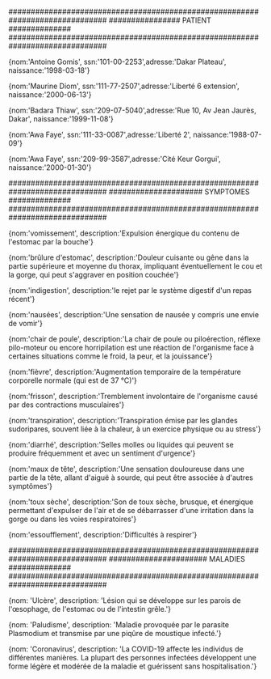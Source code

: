 ##############################################################################
################ 		PATIENT				##############
##############################################################################

{nom:'Antoine Gomis', ssn:'101-00-2253',adresse:'Dakar Plateau', naissance:'1998-03-18'}

{nom:'Maurine Diom', ssn:'111-77-2507',adresse:'Liberté 6 extension', naissance:'2000-06-13'}

{nom:'Badara Thiaw', ssn:'209-07-5040',adresse:'Rue 10, Av Jean Jaurès, Dakar', naissance:'1999-11-08'}

{nom:'Awa Faye', ssn:'111-33-0087',adresse:'Liberté 2', naissance:'1988-07-09'}

{nom:'Awa Faye', ssn:'209-99-3587',adresse:'Cité Keur Gorgui', naissance:'2000-01-30'}





##############################################################################
#####################		SYMPTOMES 			##############
##############################################################################

{nom:'vomissement', description:'Expulsion énergique du contenu de l'estomac par la bouche'}

{nom:'brûlure d'estomac', description:'Douleur cuisante ou gêne dans la partie supérieure et moyenne du thorax, impliquant éventuellement le cou et la gorge, qui peut s'aggraver en position couchée'}

{nom:'indigestion', description:'le rejet par le système digestif d'un repas récent'}

{nom:'nausées', description:'Une sensation de nausée y compris une envie de vomir'}

{nom:'chair de poule', description:'La chair de poule ou piloérection, réflexe pilo-moteur ou encore horripilation est une réaction de l'organisme face à certaines situations comme le froid, la peur, et la jouissance'}

{nom:'fièvre', description:'Augmentation temporaire de la température corporelle normale (qui est de 37 °C)'}

{nom:'frisson', description:'Tremblement involontaire de l'organisme causé par des contractions musculaires'}

{nom:'transpiration', description:'Transpiration émise par les glandes sudoripares, souvent liée à la chaleur, à un exercice physique ou au stress'}

{nom:'diarrhé', description:'Selles molles ou liquides qui peuvent se produire fréquemment et avec un sentiment d'urgence'}

{nom:'maux de tête', description:'Une sensation douloureuse dans une partie de la tête, allant d'aiguë à sourde, qui peut être associée à d'autres symptômes'}

{nom:'toux sèche', description:'Son de toux sèche, brusque, et énergique permettant d'expulser de l'air et de se débarrasser d'une irritation dans la gorge ou dans les voies respiratoires'}

{nom:'essoufflement', description:'Difficultés à respirer'}










##############################################################################
###################### 		MALADIES			##############
##############################################################################

{nom: 'Ulcère', description: 'Lésion qui se développe sur les parois de l'œsophage, de l'estomac ou de l'intestin grêle.'}

{nom: 'Paludisme', description: 'Maladie provoquée par le parasite Plasmodium et transmise par une piqûre de moustique infecté.'}

{nom: 'Coronavirus', description: 'La COVID-19 affecte les individus de différentes manières. La plupart des personnes infectées développent une forme légère et modérée de la maladie et guérissent sans hospitalisation.'} 


